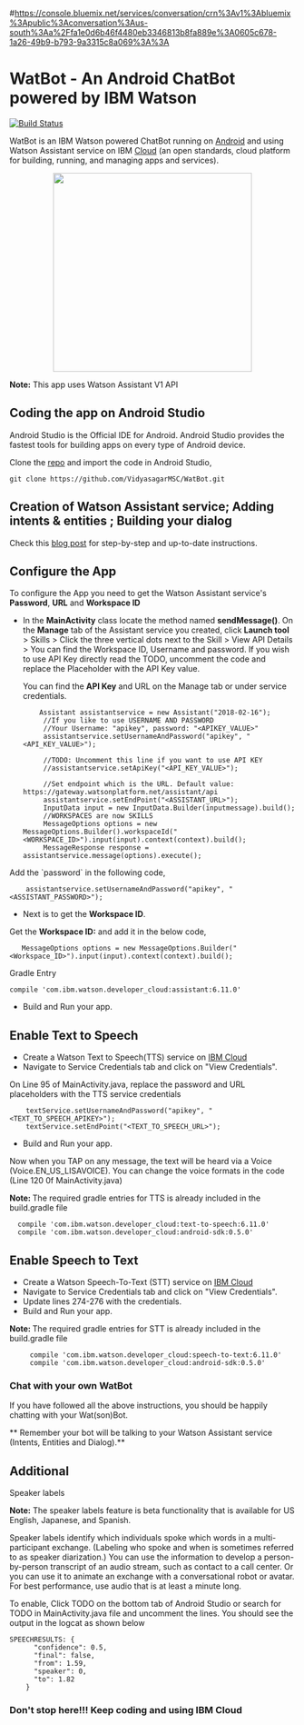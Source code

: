 #https://console.bluemix.net/services/conversation/crn%3Av1%3Abluemix%3Apublic%3Aconversation%3Aus-south%3Aa%2Ffa1e0d6b46f4480eb3346813b8fa889e%3A0605c678-1a26-49b9-b793-9a3315c8a069%3A%3A



# WatBot - An Android ChatBot powered by IBM Watson

[![Build Status](https://travis-ci.org/VidyasagarMSC/WatBot.svg?branch=master)](https://travis-ci.org/VidyasagarMSC/WatBot)

WatBot is an IBM Watson powered ChatBot running on <a href="https://vmacwrites.wordpress.com/category/android/" target="_blank">Android</a> and using Watson Assistant service on IBM <a href="https://vmacwrites.wordpress.com/category/cloud/" target="_blank">Cloud</a> (an open standards, cloud platform for building, running, and managing apps and services).
<p align="center"><img src="images/WatBot_5X.png" width="350" /></p>

**Note:** This app uses Watson Assistant V1 API

<h2>Coding the app on Android Studio</h2>
Android Studio is the Official IDE for Android. Android Studio provides the fastest tools for building apps on every type of Android device.

Clone the [repo](https://github.com/VidyasagarMSC/WatBot) and import the code in Android Studio,

```
git clone https://github.com/VidyasagarMSC/WatBot.git
```
## Creation of Watson Assistant service; Adding intents & entities ; Building your dialog

Check this [blog post](https://vmacwrites.wordpress.com/2017/01/05/an-android-chatbot-powered-by-ibm-watson/) for step-by-step and up-to-date instructions.

## Configure the App

  <p>To configure  the App you need to get the Watson Assistant service's  <strong>Password</strong>, <strong>URL</strong> and <strong>Workspace ID</strong></p>

* In the <strong>MainActivity</strong> class locate the method named <strong>sendMessage()</strong>.
   On the **Manage** tab of the Assistant service you created, click **Launch tool** > Skills > Click the three vertical dots next to the Skill > View API Details > You can find the Workspace ID, Username and password. If you wish to use API Key directly read the TODO, uncomment the code and replace the Placeholder with the API Key value.

   You can find the **API Key** and URL on the Manage tab or under service credentials.
   ```
       Assistant assistantservice = new Assistant("2018-02-16");
        //If you like to use USERNAME AND PASSWORD
        //Your Username: "apikey", password: "<APIKEY_VALUE>"
        assistantservice.setUsernameAndPassword("apikey", "<API_KEY_VALUE>");

        //TODO: Uncomment this line if you want to use API KEY
        //assistantservice.setApiKey("<API_KEY_VALUE>");

        //Set endpoint which is the URL. Default value: https://gateway.watsonplatform.net/assistant/api
        assistantservice.setEndPoint("<ASSISTANT_URL>");
        InputData input = new InputData.Builder(inputmessage).build();
        //WORKSPACES are now SKILLS
        MessageOptions options = new MessageOptions.Builder().workspaceId("<WORKSPACE_ID>").input(input).context(context).build();
        MessageResponse response = assistantservice.message(options).execute();
   ```

 </p>Add the `password` in the following code,</p>


        assistantservice.setUsernameAndPassword("apikey", "<ASSISTANT_PASSWORD>");



* Next is to get the <strong>Workspace ID</strong>.

<p>Get the <strong>Workspace ID:</strong> and add it in the below code,</p>

       MessageOptions options = new MessageOptions.Builder("<Workspace_ID>").input(input).context(context).build();
Gradle Entry

    compile 'com.ibm.watson.developer_cloud:assistant:6.11.0'


* Build and Run your app.

## Enable Text to Speech

* Create a Watson Text to Speech(TTS) service on [IBM Cloud](https://console.ng.bluemix.net/catalog/services/text-to-speech/?taxonomyNavigation=apps)
* Navigate to Service Credentials tab and click on "View Credentials".

On Line 95 of MainActivity.java, replace the password and URL placeholders with the TTS service credentials

        textService.setUsernameAndPassword("apikey", "<TEXT_TO_SPEECH_APIKEY>");
        textService.setEndPoint("<TEXT_TO_SPEECH_URL>");

* Build and Run your app.

Now when you TAP on any message, the text will be heard via a Voice (Voice.EN_US_LISAVOICE). You can change the voice formats in the code (Line 120 0f MainActivity.java)

<strong>Note: </strong> The required gradle entries for TTS is already included in the build.gradle file
  ```
    compile 'com.ibm.watson.developer_cloud:text-to-speech:6.11.0'
    compile 'com.ibm.watson.developer_cloud:android-sdk:0.5.0'
  ```

## Enable Speech to Text

* Create a Watson Speech-To-Text (STT) service on [IBM Cloud](https://console.ng.bluemix.net/catalog/services/speech-to-text/?taxonomyNavigation=apps)
* Navigate to Service Credentials tab and click on "View Credentials".
* Update lines 274-276 with the credentials.
* Build and Run your app.

<strong>Note: </strong> The required gradle entries for STT is already included in the build.gradle file
   ```
        compile 'com.ibm.watson.developer_cloud:speech-to-text:6.11.0'
        compile 'com.ibm.watson.developer_cloud:android-sdk:0.5.0'
   ```

### Chat with your own WatBot

If you have followed all the above instructions, you should be happily chatting with your Wat(son)Bot.

** Remember your bot will be talking to your Watson Assistant service (Intents, Entities and Dialog).**

## Additional
Speaker labels

**Note:** The speaker labels feature is beta functionality that is available for US English, Japanese, and Spanish.

Speaker labels identify which individuals spoke which words in a multi-participant exchange. (Labeling who spoke and when is sometimes referred to as speaker diarization.) You can use the information to develop a person-by-person transcript of an audio stream, such as contact to a call center. Or you can use it to animate an exchange with a conversational robot or avatar. For best performance, use audio that is at least a minute long.

To enable, Click TODO on the bottom tab of Android Studio or search for TODO in MainActivity.java file and uncomment the lines. You should see the output in the logcat as shown below

```
SPEECHRESULTS: {
      "confidence": 0.5,
      "final": false,
      "from": 1.59,
      "speaker": 0,
      "to": 1.82
    }
```

### Don't stop here!!! Keep coding and using IBM Cloud
